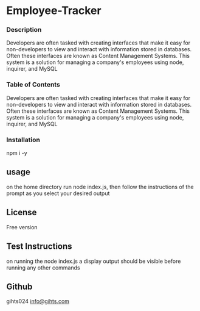 # Employee-Tracker

### Description ###
Developers are often tasked with creating interfaces that make it easy for non-developers to view and interact with information stored in databases. Often these interfaces are known as Content Management Systems. This system is a solution for managing a company's employees using node, inquirer, and MySQL

### Table of Contents
Developers are often tasked with creating interfaces that make it easy for non-developers to view and interact with information stored in databases. Often these interfaces are known as Content Management Systems. This system is a solution for managing a company's employees using node, inquirer, and MySQL

### Installation ###

npm i -y

## usage ##

on the home directory run node index.js, then follow the instructions of the prompt as you select your desired output

## License ##

Free version

## Test Instructions
 
on running the node index.js a display output should be visible before running any other commands

## Github ##
gihts024
info@gihts.com

